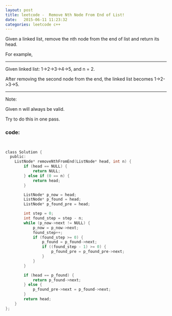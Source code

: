 ```yaml
---
layout: post
title: leetcode -  Remove Nth Node From End of List!
date:   2015-06-11 11:23:32
categories: leetcode c++
---
```



Given a linked list, remove the nth node from the end of list and return its head.


For example,

---

   Given linked list: 1->2->3->4->5, and n = 2.

   After removing the second node from the end, the linked list becomes 1->2->3->5.

---

Note:

Given n will always be valid.

Try to do this in one pass. 


### code:

``` c


class Solution {
  public:
    ListNode* removeNthFromEnd(ListNode* head, int n) {
        if (head == NULL) {
            return NULL;
        } else if (0 == n) {
            return head;
        }

        ListNode* p_now = head;
        ListNode* p_found = head;
        ListNode* p_found_pre = head;

        int step = 0;
        int found_step = step - n;
        while (p_now->next != NULL) {
            p_now = p_now->next;
            found_step++;
            if (found_step >= 0) {
                p_found = p_found->next;
                if ((found_step - 1) >= 0) {
                    p_found_pre = p_found_pre->next;
                }
            }
        }

        if (head == p_found) {
            return p_found->next;
        } else {
            p_found_pre->next = p_found->next;
        }
        return head;
    }
};

```